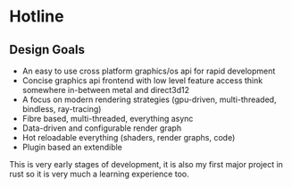 # Hotline

## Design Goals
- An easy to use cross platform graphics/os api for rapid development
- Concise graphics api frontend with low level feature access think somewhere in-between metal and direct3d12
- A focus on modern rendering strategies (gpu-driven, multi-threaded, bindless, ray-tracing)
- Fibre based, multi-threaded, everything async
- Data-driven and configurable render graph
- Hot reloadable everything (shaders, render graphs, code)
- Plugin based an extendible

This is very early stages of development, it is also my first major project in rust so it is very much a learning experience too.

